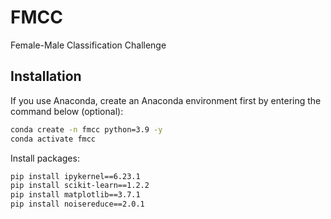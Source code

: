 # FMCC
Female-Male Classification Challenge

## Installation

If you use Anaconda, create an Anaconda environment first by entering the command below (optional):

```bash
conda create -n fmcc python=3.9 -y
conda activate fmcc
```

Install packages:

```bash
pip install ipykernel==6.23.1
pip install scikit-learn==1.2.2
pip install matplotlib==3.7.1
pip install noisereduce==2.0.1
```